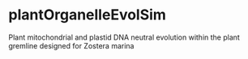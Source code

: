 # plantOrganelleEvolSim
Plant mitochondrial and plastid DNA neutral evolution within the plant gremline designed for Zostera marina
